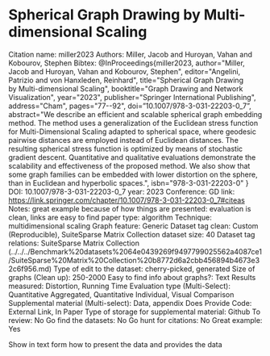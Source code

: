 # Spherical Graph Drawing by Multi-dimensional Scaling

Citation name: miller2023
Authors: Miller, Jacob
and Huroyan, Vahan
and Kobourov, Stephen
Bibtex: @InProceedings{miller2023,
author="Miller, Jacob
and Huroyan, Vahan
and Kobourov, Stephen",
editor="Angelini, Patrizio
and von Hanxleden, Reinhard",
title="Spherical Graph Drawing by Multi-dimensional Scaling",
booktitle="Graph Drawing and Network Visualization",
year="2023",
publisher="Springer International Publishing",
address="Cham",
pages="77--92",
doi=”10.1007/978-3-031-22203-0_7”,
abstract="We describe an efficient and scalable spherical graph embedding method. The method uses a generalization of the Euclidean stress function for Multi-Dimensional Scaling adapted to spherical space, where geodesic pairwise distances are employed instead of Euclidean distances. The resulting spherical stress function is optimized by means of stochastic gradient descent. Quantitative and qualitative evaluations demonstrate the scalability and effectiveness of the proposed method. We also show that some graph families can be embedded with lower distortion on the sphere, than in Euclidean and hyperbolic spaces.",
isbn="978-3-031-22203-0"
}
DOI: 10.1007/978-3-031-22203-0_7
year: 2023
Conference: GD
link: https://link.springer.com/chapter/10.1007/978-3-031-22203-0_7#citeas
Notes: great example because of how things are presented: evaluation is clean, links are easy to find
paper type: algorithm
Technique: multidimensional scaling
Graph feature: Generic
Dataset tag clean: Custom (Reproducible), SuiteSparse Matrix Collection
dataset size: 40
Dataset tag relations: SuiteSparse Matrix Collection (../../../Benchmark%20datasets%2064e0439269f9497799025562a4087ce1/SuiteSparse%20Matrix%20Collection%20b8772d6a2cbb456894b4673e32c6f956.md)
Type of edit to the dataset: cherry-picked, generated
Size of graphs (Clean up): 250-2000
Easy to find info about graphs?: Text
Results measured: Distortion, Running Time
Evaluation type (Multi-Select): Quantitative Aggregated, Quantitative Individual, Visual Comparison
Supplemental material (Multi-select): Data, appendix
Does Provide Code: External Link, In Paper
Type of storage for supplemental material: Github
To review: No
Go find the datasets: No
Go hunt for citations: No
Great example: Yes

Show in text form how to present the data and provides the data